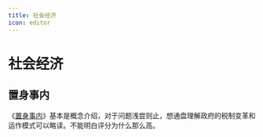 ```yaml
---
title: 社会经济
icon: editor
---
```



# 社会经济

## 置身事内

《[置身事内](https://book.douban.com/subject/35546622/)》基本是概念介绍，对于问题浅尝则止，想通盘理解政府的税制变革和运作模式可以略读。不能明白评分为什么那么高。
